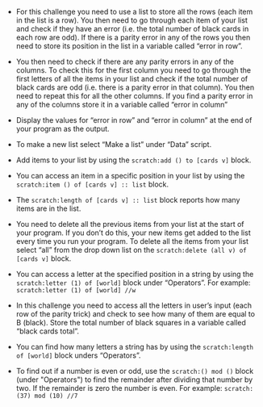 - For this challenge you need to use a list to store all the rows (each item in the list is a row). You then need to go through each item of your list and check if they have an error (i.e. the total number of black cards in each row are odd). If there is a parity error in any of the rows you then need to store its position in the list in a variable called “error in row”.

- You then need to check if there are any parity errors in any of the columns. To check this for the first column you need to go through the first letters of all the items in your list and check if the total number of black cards are odd (i.e. there is a parity error in that column). You then need to repeat this for all the other columns. If you find a parity error in any of the columns store it in a variable called “error in column”

- Display the values for “error in row” and “error in column” at the end of your program as the output.

- To make a new list select “Make a list” under “Data” script.

- Add items to your list by using the `scratch:add () to [cards v]` block.

- You can access an item in a specific position in your list by using the `scratch:item () of [cards v] :: list` block.

- The `scratch:length of [cards v] :: list` block reports how many items are in the list.

- You need to delete all the previous items from your list at the start of your program. If you don’t do this, your new items get added to the list every time you run your program. To delete all the items from your list select “all” from the drop down list on the `scratch:delete (all v) of [cards v]` block.

- You can access a letter at the specified position in a string by using the `scratch:letter (1) of [world]` block under “Operators”. For example: `scratch:letter (1) of [world] //w`

- In this challenge you need to access all the letters in user’s input (each row of the parity trick) and check to see how many of them are equal to B (black). Store the total number of black squares in a variable called “black cards total”.

- You can find how many letters a string has by using the `scratch:length of [world]` block unders “Operators”.

- To find out if a number is even or odd, use the `scratch:() mod ()` block (under "Operators") to find the remainder after dividing that number by two. If the remainder is zero the number is even. For example: `scratch:(37) mod (10) //7`
